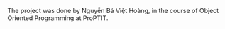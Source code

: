The project was done by Nguyễn Bá Việt Hoàng, in the course of Object Oriented Programming at ProPTIT.

